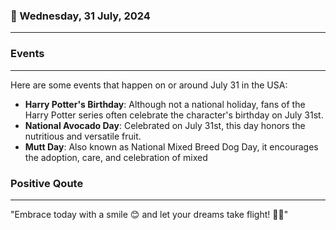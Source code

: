 ### 📅 Wednesday, 31 July, 2024
------
### Events
------
Here are some events that happen on or around July 31 in the USA:

- **Harry Potter's Birthday**: Although not a national holiday, fans of the Harry Potter series often celebrate the character's birthday on July 31st.
- **National Avocado Day**: Celebrated on July 31st, this day honors the nutritious and versatile fruit.
- **Mutt Day**: Also known as National Mixed Breed Dog Day, it encourages the adoption, care, and celebration of mixed
### Positive Qoute
------
"Embrace today with a smile 😊 and let your dreams take flight! 🚀✨"
